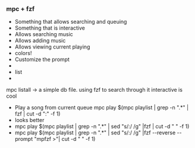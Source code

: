 ### mpc + fzf

* Something that allows searching and queuing
* Something that is interactive
* Allows searching music
* Allows adding music
* Allows viewing current playing
* colors!
* Customize the prompt
* 
* list
* 

mpc listall -> a simple db file.
using fzf to search through it
interactive is cool
* Play a song from current queue
mpc play $(mpc playlist | grep -n ".*" | fzf | cut -d ":" -f 1)
* looks better
* mpc play $(mpc playlist | grep -n ".*" | sed "s/:/ /g" |fzf | cut -d " " -f 1)
* mpc play $(mpc playlist | grep -n ".*" | sed "s/:/ /g" |fzf --reverse --prompt "mpfzf >"| cut -d " " -f 1)
